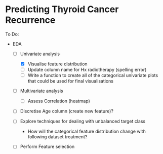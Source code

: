 # Predicting Thyroid Cancer Recurrence

To Do:
- EDA
    - [ ] Univariate analysis 
        - [X] Visualise feature distribution
        - [ ] Update column name for Hx radiotherapy (spelling error)
        - [ ] Write a function to create all of the categorical univariate plots that could be used for final visualisations
    - [ ] Multivariate analysis
        - [ ] Assess Correlation (heatmap)
    - [ ] Discretise Age column (create new feature)?
    - [ ] Explore techniques for dealing with unbalanced target class
        - How will the categorical feature distribution change with following dataset treatment?
    - [ ] Perform Feature selection
    
